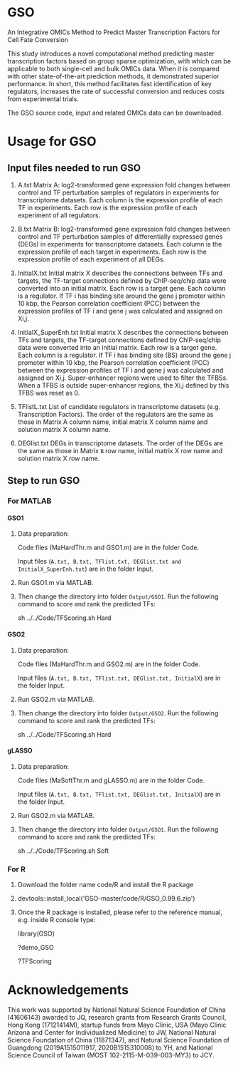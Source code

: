 # GSO

An Integrative OMICs Method to Predict Master Transcription Factors for Cell Fate Conversion

This study introduces a novel computational method predicting master transcription factors based on group sparse optimization, with which can be applicable to both single-cell and bulk OMICs data. When it is compared with other state-of-the-art prediction methods, it demonstrated superior performance. In short, this method facilitates fast identification of key regulators, increases the rate of successful conversion and reduces costs from experimental trials.

The GSO source code, input and related OMICs data can be downloaded.



# Usage for  GSO

## Input files needed to run GSO

1. A.txt  Matrix A: log2-transformed gene expression fold changes between control and TF perturbation samples  of regulators in  experiments for transcriptome datasets. Each column is the expression profile of each TF in experiments. Each row is the expression profile of each experiment of all regulators.

2. B.txt Matrix B: log2-transformed gene expression fold changes between control and TF perturbation samples of differentially expressed genes (DEGs) in experiments for transcriptome datasets. Each column is the expression profile of each target in experiments. Each row is the expression profile of each experiment of all DEGs.

3. InitialX.txt Initial matrix X describes the connections between TFs and targets, the TF-target connections defined by ChIP-seq/chip data were converted into an initial matrix. Each row is a target gene. Each column is a regulator. If TF i has binding site around the gene j promoter within 10 kbp, the Pearson correlation coefficient (PCC) between the expression profiles of TF i and gene j was calculated and assigned on Xi,j.

4. InitialX_SuperEnh.txt Initial matrix X describes the connections between TFs and targets, the TF-target connections defined by ChIP-seq/chip data were converted into an initial matrix. Each row is a target gene. Each column is a regulator. If TF i has binding site (BS) around the gene j promoter within 10 kbp, the Pearson correlation coefficient (PCC) between the expression profiles of TF i and gene j was calculated and assigned on Xi,j. Super-enhancer regions were used to filter the TFBSs. When a TFBS is outside super-enhancer regions, the Xi,j defined by this TFBS was reset as 0.

5. TFlistL.txt List of candidate regulators in transcriptome datasets (e.g. Transcription Factors). The order of the regulators are the same as those in Matrix A column name, initial matrix X column name and solution matrix X column name.
6. DEGlist.txt  DEGs in transcriptome datasets. The order of the DEGs are the same as those in Matrix `B` row name, initial matrix X row name and solution matrix X row name.

## Step to run GSO

### For MATLAB

#### GSO1 

1. Data preparation: 

   Code files (MaHardThr.m and GSO1.m) are in the folder Code. 

   Input files (`A.txt, B.txt, TFlist.txt, DEGlist.txt and InitialX_SuperEnh.txt`) are in the folder Input.

2. Run GSO1.m via MATLAB.

3. Then change the directory into folder `Output/GSO1`. Run the following command to score and rank the predicted TFs:

   sh ../../Code/TFScoring.sh Hard

#### GSO2 

1. Data preparation: 

   Code files (MaHardThr.m and GSO2.m) are in the folder Code. 

   Input files (`A.txt, B.txt, TFlist.txt, DEGlist.txt, InitialX`) are in the folder Input.

2. Run GSO2.m via MATLAB.

3. Then change the directory into folder `Output/GSO2`. Run the following command to score and rank the predicted TFs:

   sh ../../Code/TFScoring.sh Hard

#### gLASSO

1. Data preparation: 

   Code files (MaSoftThr.m and gLASSO.m) are in the folder Code. 

   Input files (`A.txt, B.txt, TFlist.txt, DEGlist.txt, InitialX`) are in the folder Input.

2. Run GSO2.m via MATLAB.

3. Then change the directory into folder `Output/GSO1`. Run the following command to score and rank the predicted TFs:

   sh ../../Code/TFScoring.sh Soft

### For R

1. Download the folder name code/R and install the R package

2. devtools::install_local('GSO-master/code/R/GSO_0.99.6.zip')

3. Once the R package is installed, please refer to the reference manual, e.g. inside R console type:

   library(GSO)

   ?demo_GSO
   
   ?TFScoring

# Acknowledgements

This work was supported by National Natural Science Foundation of China (41606143) awarded to JQ, research grants from Research Grants Council, Hong Kong (17121414M), startup funds from Mayo Clinic, USA (Mayo Clinic Arizona and Center for Individualized Medicine) to JW, National Natural Science Foundation of China (11871347), and Natural Science Foundation of Guangdong (2019A1515011917, 2020B1515310008) to YH, and National Science Council of Taiwan (MOST 102-2115-M-039-003-MY3) to JCY.
